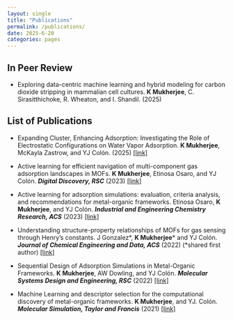```yaml
---
layout: single
title: "Publications"
permalink: /publications/
date: 2025-6-20
categories: pages
---
```

## In Peer Review ##
* Exploring data-centric machine learning and hybrid modeling for carbon dioxide stripping in mammalian cell cultures. **K Mukherjee**, C. Sirasitthichoke, R. Wheaton, and I. Shandil. (2025)

## List of Publications ##

* Expanding Cluster, Enhancing Adsorption: Investigating the Role of Electrostatic Configurations on Water Vapor Adsorption. **K Mukherjee**, McKayla Zastrow, and YJ Colón. (2025)
[[link]](https://doi.org/10.1021/acs.langmuir.5c01303)

* Active learning for efficient navigation of multi-component gas adsorption landscapes in MOFs. **K Mukherjee**, Etinosa Osaro, and YJ Colón. ***Digital Discovery, RSC*** (2023)
[[link]](https://doi.org/10.1039/D3DD00106G)

* Active learning for adsorption simulations: evaluation, criteria analysis, and recommendations for metal-organic frameworks. Etinosa Osaro, **K Mukherjee**, and YJ Colón. ***Industrial and Engineering Chemistry Research, ACS*** (2023)
[[link]](https://doi.org/10.1021/acs.iecr.3c01589)

* Understanding structure-property relationships of MOFs for gas sensing through Henry’s constants. J
Gonzalez*, **K Mukherjee*** and YJ Colón. ***Journal of Chemical Engineering and Data, ACS*** (2022) (*shared
first author)
[[link]](https://doi.org/10.1021/acs.jced.2c00443)

* Sequential Design of Adsorption Simulations in Metal-Organic Frameworks. **K Mukherjee**, AW Dowling,
and YJ Colón. ***Molecular Systems Design and Engineering, RSC*** (2022)
[[link]](https://pubs.rsc.org/en/content/articlelanding/2022/me/d1me00138h)

* Machine Learning and descriptor selection for the computational discovery of metal-organic frameworks.
**K Mukherjee**, and YJ. Colón. ***Molecular Simulation, Taylor and Francis*** (2021)
[[link]](https://doi.org/10.1080/08927022.2021.1916014)



